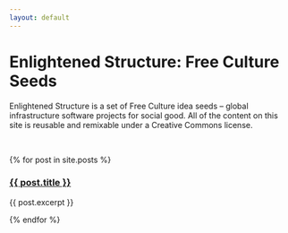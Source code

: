 ```yaml
---
layout: default
---
```


<div class="entry homepage clearfix">
  <h1>Enlightened Structure: Free Culture Seeds</h1>

  <p>Enlightened Structure is a set of Free Culture idea seeds &#8211; global
  infrastructure software projects for social good. All of the content on this site is
  reusable and remixable under a Creative Commons license.</p>

  <div class="hr-ellipsis">&nbsp;</div>

  {% for post in site.posts %}
  <div class="excerpt">
    <h3><a href="{{ post.url }}">{{ post.title }}</a></h3>
    <p>
      {{ post.excerpt }}
    </p>
  </div>
  {% endfor %}
</div>
